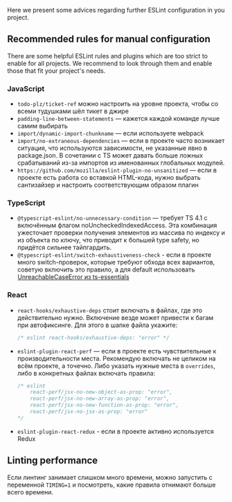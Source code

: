 Here we present some advices regarding further ESLint configuration in you project.

## Recommended rules for manual configuration

There are some helpful ESLint rules and plugins which are too strict to enable for all projects. We recommend to look through them and enable those that fit your project's needs.

### JavaScript
* `todo-plz/ticket-ref` можно настроить на уровне проекта, чтобы со всеми тудушками шёл тикет в джире
* `padding-line-between-statements` — кажется каждой команде лучше самим выбирать
* `import/dynamic-import-chunkname` — если используете webpack
* `import/no-extraneous-dependencies` — если в проекте часто возникает ситуация, что используются зависимости, не указанные явно в package.json. В сочетании с TS может давать больше ложных срабатываний из-за импортов из именованных глобальных модулей.
* `https://github.com/mozilla/eslint-plugin-no-unsanitized` — если в проекте есть работа со вставкой HTML-кода, нужно выбрать сантизайзер и настроить соответствующим образом плагин

### TypeScript
* `@typescript-eslint/no-unnecessary-condition` — требует TS 4.1 с включённым флагом noUncheckedIndexedAccess. Эта комбинация ужесточает проверки получения элементов из массива по индексу и из объекта по ключу, что приводит к большей type safety, но придётся сильнее тайпгардить.
* `@typescript-eslint/switch-exhaustiveness-check` - если в проекте много switch-проверок, которые требуют обхода всех вариантов, советую включить это правило, а для default использовать [UnreachableCaseError из ts-essentials](https://github.com/krzkaczor/ts-essentials#exhaustive-switch-cases)
  
### React
* `react-hooks/exhaustive-deps` стоит включать в файлах, где это действительно нужно. Включение везде может привести к багам при автофиксинге. Для этого в шапке файла укажите:
  ```js
  /* eslint react-hooks/exhaustive-deps: "error" */
  ```
* `eslint-plugin-react-perf` — если в проекте есть чувствительные к производительности места. Рекомендую включать не целиком на всём проекте, а точечно. Либо указать нужные места в `overrides`, либо в конкретных файлах включать правила:
  ```js
  /* eslint
      react-perf/jsx-no-new-object-as-prop: "error",
      react-perf/jsx-no-new-array-as-prop: "error",
      react-perf/jsx-no-new-function-as-prop: "error",
      react-perf/jsx-no-jsx-as-prop: "error"
  */
  ```
* `eslint-plugin-react-redux` - если в проекте активно используется Redux

## Linting performance

Если линтинг занимает слишком много времени, можно запустить с переменной `TIMING=1` и посмотреть, какие правила отнимают больше всего времени.
